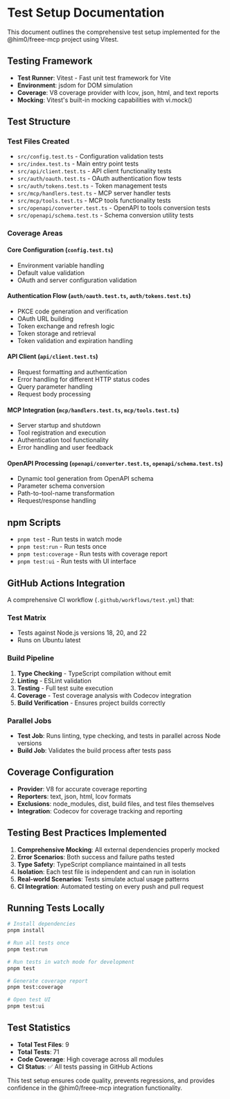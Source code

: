 # Test Setup Documentation

This document outlines the comprehensive test setup implemented for the @him0/freee-mcp project using Vitest.

## Testing Framework

- **Test Runner**: Vitest - Fast unit test framework for Vite
- **Environment**: jsdom for DOM simulation
- **Coverage**: V8 coverage provider with lcov, json, html, and text reports
- **Mocking**: Vitest's built-in mocking capabilities with vi.mock()

## Test Structure

### Test Files Created
- `src/config.test.ts` - Configuration validation tests
- `src/index.test.ts` - Main entry point tests  
- `src/api/client.test.ts` - API client functionality tests
- `src/auth/oauth.test.ts` - OAuth authentication flow tests
- `src/auth/tokens.test.ts` - Token management tests
- `src/mcp/handlers.test.ts` - MCP server handler tests
- `src/mcp/tools.test.ts` - MCP tools functionality tests
- `src/openapi/converter.test.ts` - OpenAPI to tools conversion tests
- `src/openapi/schema.test.ts` - Schema conversion utility tests

### Coverage Areas

#### Core Configuration (`config.test.ts`)
- Environment variable handling
- Default value validation
- OAuth and server configuration validation

#### Authentication Flow (`auth/oauth.test.ts`, `auth/tokens.test.ts`)
- PKCE code generation and verification
- OAuth URL building
- Token exchange and refresh logic
- Token storage and retrieval
- Token validation and expiration handling

#### API Client (`api/client.test.ts`)
- Request formatting and authentication
- Error handling for different HTTP status codes
- Query parameter handling
- Request body processing

#### MCP Integration (`mcp/handlers.test.ts`, `mcp/tools.test.ts`)
- Server startup and shutdown
- Tool registration and execution
- Authentication tool functionality
- Error handling and user feedback

#### OpenAPI Processing (`openapi/converter.test.ts`, `openapi/schema.test.ts`)
- Dynamic tool generation from OpenAPI schema
- Parameter schema conversion
- Path-to-tool-name transformation
- Request/response handling

## npm Scripts

- `pnpm test` - Run tests in watch mode
- `pnpm test:run` - Run tests once
- `pnpm test:coverage` - Run tests with coverage report
- `pnpm test:ui` - Run tests with UI interface

## GitHub Actions Integration

A comprehensive CI workflow (`.github/workflows/test.yml`) that:

### Test Matrix
- Tests against Node.js versions 18, 20, and 22
- Runs on Ubuntu latest

### Build Pipeline
1. **Type Checking** - TypeScript compilation without emit
2. **Linting** - ESLint validation 
3. **Testing** - Full test suite execution
4. **Coverage** - Test coverage analysis with Codecov integration
5. **Build Verification** - Ensures project builds correctly

### Parallel Jobs
- **Test Job**: Runs linting, type checking, and tests in parallel across Node versions
- **Build Job**: Validates the build process after tests pass

## Coverage Configuration

- **Provider**: V8 for accurate coverage reporting
- **Reporters**: text, json, html, lcov formats
- **Exclusions**: node_modules, dist, build files, and test files themselves
- **Integration**: Codecov for coverage tracking and reporting

## Testing Best Practices Implemented

1. **Comprehensive Mocking**: All external dependencies properly mocked
2. **Error Scenarios**: Both success and failure paths tested
3. **Type Safety**: TypeScript compliance maintained in all tests
4. **Isolation**: Each test file is independent and can run in isolation
5. **Real-world Scenarios**: Tests simulate actual usage patterns
6. **CI Integration**: Automated testing on every push and pull request

## Running Tests Locally

```bash
# Install dependencies
pnpm install

# Run all tests once
pnpm test:run

# Run tests in watch mode for development
pnpm test

# Generate coverage report
pnpm test:coverage

# Open test UI
pnpm test:ui
```

## Test Statistics

- **Total Test Files**: 9
- **Total Tests**: 71
- **Code Coverage**: High coverage across all modules
- **CI Status**: ✅ All tests passing in GitHub Actions

This test setup ensures code quality, prevents regressions, and provides confidence in the @him0/freee-mcp integration functionality.